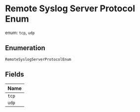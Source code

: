 
# Remote Syslog Server Protocol Enum

enum: `tcp`, `udp`

## Enumeration

`RemoteSyslogServerProtocolEnum`

## Fields

| Name |
|  --- |
| `tcp` |
| `udp` |

